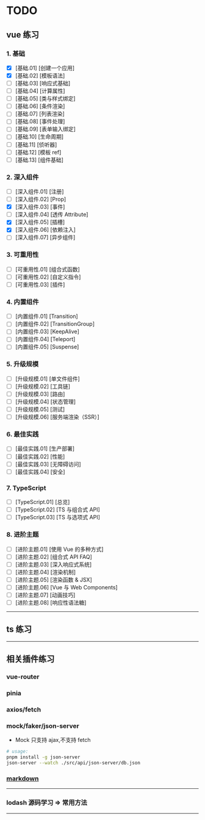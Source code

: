 # TODO

## vue 练习

### 1. 基础

- [x] [基础.01] [创建一个应用]
- [x] [基础.02] [模板语法]
- [ ] [基础.03] [响应式基础]
- [ ] [基础.04] [计算属性]
- [ ] [基础.05] [类与样式绑定]
- [ ] [基础.06] [条件渲染]
- [ ] [基础.07] [列表渲染]
- [ ] [基础.08] [事件处理]
- [ ] [基础.09] [表单输入绑定]
- [ ] [基础.10] [生命周期]
- [ ] [基础.11] [侦听器]
- [ ] [基础.12] [模板 ref]
- [ ] [基础.13] [组件基础]

### 2. 深入组件

- [ ] [深入组件.01] [注册]
- [ ] [深入组件.02] [Prop]
- [x] [深入组件.03] [事件]
- [ ] [深入组件.04] [透传 Attribute]
- [x] [深入组件.05] [插槽]
- [x] [深入组件.06] [依赖注入]
- [ ] [深入组件.07] [异步组件]

### 3. 可重用性

- [ ] [可重用性.01] [组合式函数]
- [ ] [可重用性.02] [自定义指令]
- [ ] [可重用性.03] [插件]

### 4. 内置组件

- [ ] [内置组件.01] [Transition]
- [ ] [内置组件.02] [TransitionGroup]
- [ ] [内置组件.03] [KeepAlive]
- [ ] [内置组件.04] [Teleport]
- [ ] [内置组件.05] [Suspense]

### 5. 升级规模

- [ ] [升级规模.01] [单文件组件]
- [ ] [升级规模.02] [工具链]
- [ ] [升级规模.03] [路由]
- [ ] [升级规模.04] [状态管理]
- [ ] [升级规模.05] [测试]
- [ ] [升级规模.06] [服务端渲染（SSR）]

### 6. 最佳实践

- [ ] [最佳实践.01] [生产部署]
- [ ] [最佳实践.02] [性能]
- [ ] [最佳实践.03] [无障碍访问]
- [ ] [最佳实践.04] [安全]

### 7. TypeScript

- [ ] [TypeScript.01] [总览]
- [ ] [TypeScript.02] [TS 与组合式 API]
- [ ] [TypeScript.03] [TS 与选项式 API]

### 8. 进阶主题

- [ ] [进阶主题.01] [使用 Vue 的多种方式]
- [ ] [进阶主题.02] [组合式 API FAQ]
- [ ] [进阶主题.03] [深入响应式系统]
- [ ] [进阶主题.04] [渲染机制]
- [ ] [进阶主题.05] [渲染函数 & JSX]
- [ ] [进阶主题.06] [Vue 与 Web Components]
- [ ] [进阶主题.07] [动画技巧]
- [ ] [进阶主题.08] [响应性语法糖]

---

## ts 练习

---

## 相关插件练习

### vue-router

### pinia

### axios/fetch

### mock/faker/json-server

- Mock 只支持 ajax,不支持 fetch

```sh
# usage:
pnpm install -g json-server
json-server --watch ./src/api/json-server/db.json
```

### [markdown](https://staging-cn.vuejs.org/examples/#markdown)

---

### lodash 源码学习 => 常用方法

---
